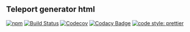 ## Teleport generator html

[![npm](https://img.shields.io/npm/v/@teleporthq/teleport-generator-html.svg)](https://github.com/teleporthq/teleport-generator-html)
[![Build Status](https://travis-ci.com/teleporthq/teleport-generator-html.svg?branch=master)](https://travis-ci.com/teleporthq/teleport-generator-html)
[![Codecov](https://img.shields.io/codecov/c/github/teleporthq/teleport-generator-html.svg)](https://codecov.io/gh/teleporthq/teleport-generator-html)
[![Codacy Badge](https://api.codacy.com/project/badge/Grade/156b4b18b07d4c7fb9afc373709f52ab)](https://www.codacy.com/app/Utwo/teleport-generator-html?utm_source=github.com&amp;utm_medium=referral&amp;utm_content=teleporthq/teleport-generator-html&amp;utm_campaign=Badge_Grade)
[![code style: prettier](https://img.shields.io/badge/code_style-prettier-ff69b4.svg)](https://github.com/prettier/prettier)
